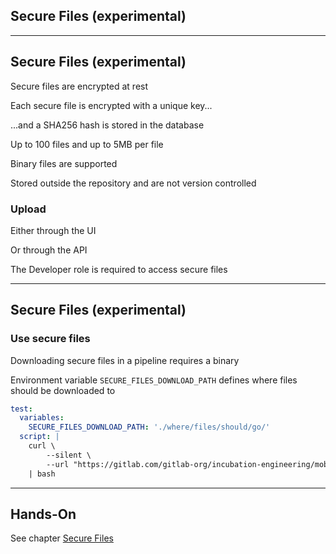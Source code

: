 <!-- .slide: id="gitlab_secure_files" class="vertical-center" -->

<i class="fa-duotone fa-box-open-full fa-8x" style="float: right; color: grey;"></i>

## Secure Files (experimental)

---

## Secure Files (experimental)

<i class="fa-duotone fa-solid fa-4x fa-sparkles"></i> <!-- .element: style="float: right;" -->

Secure files [](https://docs.gitlab.com/ee/ci/secure_files/) are encrypted at rest

Each secure file is encrypted with a unique key...

...and a SHA256 hash is stored in the database

Up to 100 files and up to 5MB per file

Binary files are supported

Stored outside the repository and are not version controlled

### Upload

Either through the UI [](https://docs.gitlab.com/ee/ci/secure_files/#add-a-secure-file-to-a-project)

Or through the API [](https://docs.gitlab.com/ee/api/secure_files.html)

The Developer role is required to access secure files

---

## Secure Files (experimental)

### Use secure files

Downloading secure files in a pipeline requires a binary [](https://gitlab.com/gitlab-org/incubation-engineering/mobile-devops/download-secure-files)

Environment variable `SECURE_FILES_DOWNLOAD_PATH` defines where files should be downloaded to

```yaml
test:
  variables:
    SECURE_FILES_DOWNLOAD_PATH: './where/files/should/go/'
  script: |
    curl \
        --silent \
        --url "https://gitlab.com/gitlab-org/incubation-engineering/mobile-devops/download-secure-files/-/raw/main/installer" \
    | bash
```

---

## Hands-On

See chapter [Secure Files](/hands-on/2025-05-14/320_secure_files/exercise/)
